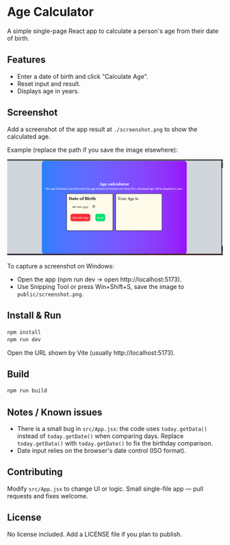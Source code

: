# Age Calculator

A simple single-page React app to calculate a person's age from their date of birth.

## Features
- Enter a date of birth and click "Calculate Age".
- Reset input and result.
- Displays age in years.

## Screenshot
Add a screenshot of the app result at  `./screenshot.png` to show the calculated age.

Example (replace the path if you save the image elsewhere):

![Result screenshot](./public/Screenshot(73).png)

To capture a screenshot on Windows:
- Open the app (npm run dev → open http://localhost:5173).
- Use Snipping Tool or press Win+Shift+S, save the image to `public/screenshot.png`.

## Install & Run
```sh
npm install
npm run dev
```
Open the URL shown by Vite (usually http://localhost:5173).

## Build
```sh
npm run build
```

## Notes / Known issues
- There is a small bug in `src/App.jsx`: the code uses `today.getData()` instead of `today.getDate()` when comparing days. Replace `today.getData()` with `today.getDate()` to fix the birthday comparison.
- Date input relies on the browser's date control (ISO format).

## Contributing
Modify `src/App.jsx` to change UI or logic. Small single-file app — pull requests and fixes welcome.

## License
No license included. Add a LICENSE file if you plan to publish.
